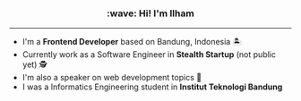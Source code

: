 <h3 align="center">:wave: Hi! I'm Ilham</h3>

---

- I'm a **Frontend Developer** based on Bandung, Indonesia :desert_island:
- Currently work as a Software Engineer in **Stealth Startup** (not public yet) :detective:
- I'm also a speaker on web development topics :microphone:
- I was a Informatics Engineering student in **Institut Teknologi Bandung**
